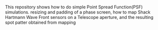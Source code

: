This repository shows how to do simple Point Spread Function(PSF) simulations. resizing and padding of a phase screen, how to map Shack Hartmann Wave Front sensors on a Telescope aperture, and the resulting spot patter obtained from mapping
